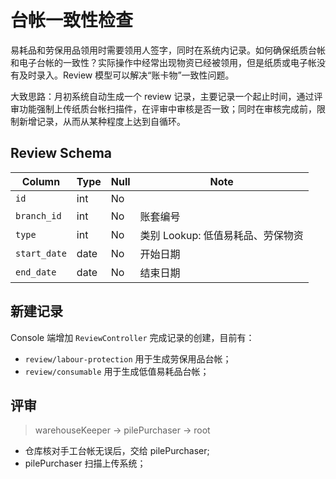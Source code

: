 # 台帐一致性检查

易耗品和劳保用品领用时需要领用人签字，同时在系统内记录。如何确保纸质台帐和电子台帐的一致性？实际操作中经常出现物资已经被领用，但是纸质或电子帐没有及时录入。Review 模型可以解决“账卡物”一致性问题。

大致思路：月初系统自动生成一个 review 记录，主要记录一个起止时间，通过评审功能强制上传纸质台帐扫描件，在评审中审核是否一致；同时在审核完成前，限制新增记录，从而从某种程度上达到自循环。

Review Schema
---------------------------------------------------------------------------
Column                              | Type      | Null | Note
------------------------------------|-----------|------|-------
`id`                                | int       | No   | 
`branch_id`                         | int       | No   | 账套编号
`type`                              | int       | No   | 类别 Lookup: 低值易耗品、劳保物资
`start_date`                        | date      | No   | 开始日期
`end_date`                          | date      | No   | 结束日期

新建记录
---------------------------------------------------------------------------

Console 端增加 `ReviewController` 完成记录的创建，目前有：

- `review/labour-protection` 用于生成劳保用品台帐；
- `review/consumable` 用于生成低值易耗品台帐；

评审
---------------------------------------------------------------------------
> warehouseKeeper → pilePurchaser → root

- 仓库核对手工台帐无误后，交给 pilePurchaser;
- pilePurchaser 扫描上传系统；
